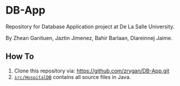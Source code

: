 # DB-App
Repository for Database Application project at De La Salle University.

By Zhean Ganituen, Jaztin Jimenez, Bahir Barlaan, Dlareinnej Jaime.

## How To

1. Clone this repository via: https://github.com/zrygan/DB-App.git
2. [`src/HospitalDB`](https://github.com/zrygan/DB-App/src/HospitalDB) contains all source files in Java.


